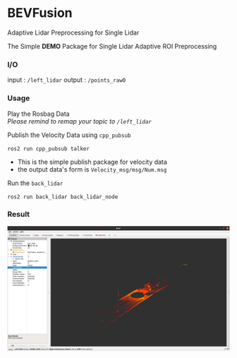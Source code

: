 # BEVFusion
Adaptive Lidar Preprocessing for Single Lidar

The Simple **DEMO** Package for Single Lidar Adaptive ROI Preprocessing  

### I/O
input : `/left_lidar`
output : `/points_raw0`

### Usage
Play the Rosbag Data  
*Please remind to remap your topic to `/left_lidar`*  

Publish the Velocity Data using `cpp_pubsub`
```Shell
ros2 run cpp_pubsub talker
```
- This is the simple publish package for velocity data
- the output data's form is `Velocity_msg/msg/Num.msg`
  
Run the `back_lidar`
</br>
```Shell
ros2 run back_lidar back_lidar_node
```

### Result
<img src="./imgs/picture.png"/>

